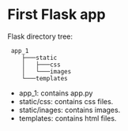 # First Flask app

Flask directory tree:

     app_1
        ├───static
        │   ├───css
        │   └───images
        └───templates
        
* app_1: contains app.py
* static/css: contains css files.
* static/inages: contains images.
* templates: contains html files.
